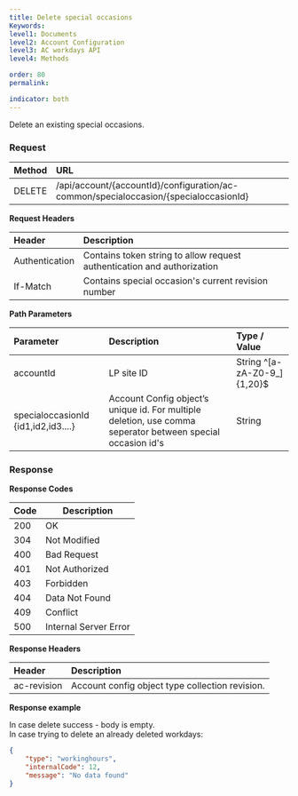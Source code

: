 ```yaml
---
title: Delete special occasions
Keywords:
level1: Documents
level2: Account Configuration
level3: AC workdays API
level4: Methods

order: 80
permalink: 

indicator: both
---
```


Delete an existing special occasions.

### Request

| Method | URL |
| :-------- | :------ |
| DELETE  |/api/account/{accountId}/configuration/ac-common/specialoccasion/{specialoccasionId} |

**Request Headers**

| Header | Description |
 |:-------- | :------------ |
| Authentication | Contains token string to allow request authentication and authorization |
If-Match	| Contains special occasion's current revision number


**Path Parameters**

 |Parameter  |Description |  Type / Value |
 |:----------- | :------------ | :--------------- |
 |accountId | LP site ID | String ^[a-zA-Z0-9_]{1,20}$ |
 specialoccasionId {id1,id2,id3....}| Account Config object’s unique id. For multiple deletion, use comma seperator between special occasion id's| String|
 
 
### Response

**Response Codes**

| Code | Description           |
|------|-----------------------|
| 200  | OK                    |
| 304  | Not Modified          |
| 400  | Bad Request           |
| 401  | Not Authorized        |
| 403  | Forbidden             |
| 404  | Data Not Found        |
| 409  | Conflict              |
| 500  | Internal Server Error |

**Response Headers**

 |Header|  Description| 
 |:-------|   :-----  |
 |ac-revision|  Account config object type collection revision.|  
 
 **Response example**

In case delete success - body is empty.<br>
In case trying to delete an already deleted workdays:

```json
{
    "type": "workinghours",
    "internalCode": 12,
    "message": "No data found"
}
```
 
 
